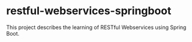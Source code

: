 # restful-webservices-springboot
This project describes the learning of RESTful Webservices using Spring Boot.
